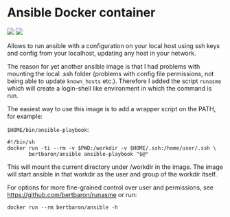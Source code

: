 # Ansible Docker container

[![](https://images.microbadger.com/badges/version/bertbaron/docker-ansible.svg)](http://microbadger.com/images/bertbaron/docker-ansible "Get your own version badge on microbadger.com") [![](https://images.microbadger.com/badges/image/bertbaron/docker-ansible.svg)](http://microbadger.com/images/bertbaron/docker-ansible "Get your own image badge on microbadger.com")

Allows to run ansible with a configuration on your local host using ssh keys and config
from your localhost, updating any host in your network.

The reason for yet another ansible image is that I had problems with mounting the local .ssh folder
(problems with config file permissions, not being able to update `known_hosts` etc.). Therefore I added
the script `runasme` which will create a login-shell like environment in which the command is run.

The easiest way to use this image is to add a wrapper script on the PATH, for example:

`$HOME/bin/ansible-playbook`:
```shell
#!/bin/sh
docker run -ti --rm -v $PWD:/workdir -v $HOME/.ssh:/home/user/.ssh \
       bertbaron/ansible ansible-playbook "$@"
```

This will mount the current directory under /workdir in the image. The image will start ansible in that
workdir as the user and group of the workdir itself.

For options for more fine-grained control over user and permissions, see https://github.com/bertbaron/runasme or run:

```shell
docker run --rm bertbaron/ansible -h
```
